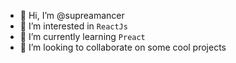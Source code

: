 - 👋 Hi, I’m @supreamancer
- 👀 I’m interested in `ReactJs`
- 🌱 I’m currently learning `Preact`
- 💞️ I’m looking to collaborate on some cool projects

<!---
supreamancer/supreamancer is a ✨ special ✨ repository because its `README.md` (this file) appears on your GitHub profile.
You can click the Preview link to take a look at your changes.
--->

